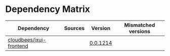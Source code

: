 # Dependency Matrix

Dependency | Sources | Version | Mismatched versions
---------- | ------- | ------- | -------------------
[cloudbees/jxui-frontend](https://github.com/cloudbees/jxui-frontend) |  | [0.0.1214](https://github.com/cloudbees/jxui-frontend/releases/tag/v0.0.1214) | 
